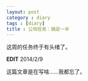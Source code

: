 ```yaml
---
layout: post
category : diary
tags : [diary]
title : 公司任务：搞定一半
---
```


这周的任务终于有头绪了。

**EDIT** 2014/2/9

这篇文章是在写啥……我都忘了。